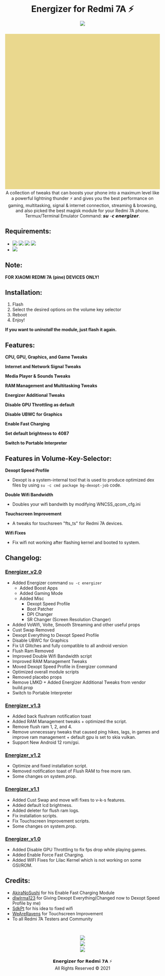 <h1 align="center"> Energizer for Redmi 7A ⚡<br/>
<img src="https://img.shields.io/badge/Version-2.0-blue.svg">
</h1>
<p align="center"><img src="https://github.com/preparetodietm/energizerforpine/blob/energizerforpine_v1.1/.github/energizer.gif">A collection of tweaks that can boosts your phone into a maximum level like a powerful lightning thunder ⚡ and gives you the best performance on gaming, multitasking, signal & internet connection, streaming & browsing, and also picked the best magisk module for your Redmi 7A phone. Termux/Terminal Emulator Command: 𝙨𝙪 -𝙘 𝙚𝙣𝙚𝙧𝙜𝙞𝙯𝙚𝙧.
</p>

## Requirements:
- <img src="https://img.shields.io/badge/Android-9-brightgreen.svg"> <img src="https://img.shields.io/badge/Android-10-brightgreen.svg"> <img src="https://img.shields.io/badge/Android-11-brightgreen.svg"> <img src="https://img.shields.io/badge/Android-12-brightgreen.svg">
- <img src="https://img.shields.io/badge/Magisk-20.4%2B-00B39B.svg">

## Note:

**FOR XIAOMI REDMI 7A (pine) DEVICES ONLY!**

## Installation:

1. Flash
2. Select the desired options on the volume key selector
3. Reboot
4. Enjoy!

**If you want to _uninstall_ the module, just flash it again.**

## Features:

**CPU, GPU, Graphics, and Game Tweaks**<br/>

**Internet and Network Signal Tweaks**<br/>

**Media Player & Sounds Tweaks**<br/>

**RAM Management and Multitasking Tweaks**<br/>

**Energizer Additional Tweaks**<br/>

**Disable GPU Throttling as default**<br/>

**Disable UBWC for Graphics**<br/>

**Enable Fast Charging**<br/>

**Set default brightness to 4087**<br/>

**Switch to Portable Interpreter**<br/>

## Features in Volume-Key-Selector:

**Dexopt Speed Profile**
- Dexopt is a system-internal tool that is used to produce optimized dex files by using `su -c cmd package bg-dexopt-job` code. 

**Double Wifi Bandwidth**
- Doubles your wifi bandwith by modifying WNCSS_qcom_cfg.ini

**Touchscreen Improvement**
- A tweaks for touchsreen "fts_ts" for Redmi 7A devices.

**Wifi Fixes**
- Fix wifi not working after flashing kernel and booted to system.

## Changelog:

### [Energizer_v2.0](https://github.com/preparetodietm/energizerforpine/commits/energizerforpine_v2.0)
- Added Energizer command `su -c energizer`
  - Added Boost Apps
  - Added Gaming Mode
  - Added Misc
    - Dexopt Speed Profile
    - Boot Patcher
    - DPI Changer
    - SR Changer (Screen Resolution Changer)
- Added VoWifi, Volte, Smooth Streaming and other useful props
- Cust Swap Removed
- Dexopt Everything to Dexopt Speed Profile
- Disable UBWC for Graphics
- Fix UI Glitches and fully compatible to all android version
- Flush Ram Removed
- Improved Double Wifi Bandwidth script
- Improved RAM Management Tweaks
- Moved Dexopt Speed Profile in Energizer command
- Optimized overall module scripts
- Removed placebo props
- Remove LMKD + Added Energizer Additional Tweaks from vendor build.prop
- Switch to Portable Interpreter

### [Energizer_v1.3](https://github.com/preparetodietm/energizerforpine/commits/energizerforpine_v1.3)
- Added back flushram notification toast
- Added RAM Management tweaks + optimized the script.
- Remove flush ram 1, 2, and 4.
- Remove unnecessary tweaks that caused ping hikes, lags, in games and improve ram management + default gpu is set to skia vulkan.
- Support New Android 12 rom/gsi.

### [Energizer_v1.2](https://github.com/preparetodietm/energizerforpine/commits/energizerforpine_v1.2)
- Optimize and fixed installation script.
- Removed notification toast of Flush RAM to free more ram.
- Some changes on system.prop.

### [Energizer_v1.1](https://github.com/preparetodietm/energizerforpine/commits/energizerforpine_v1.1)
- Added Cust Swap and move wifi fixes to v-k-s features.
- Added default lcd brightness.
- Added deleter for flush ram logs.
- Fix installation scripts.
- Fix Touchscreen Improvement scripts.
- Some changes on system.prop.

### [Energizer_v1.0](https://github.com/preparetodietm/energizerforpine/tags)
- Added Disable GPU Throttling to fix fps drop while playing games.
- Added Enable Force Fast Charging. 
- Added WIFI Fixes for Lilac Kernel which is not working on some GSI/ROM.

## Credits:

- [AkiraNoSushi](https://github.com/AkiraNoSushi) for his Enable Fast Charging Module
- [dlwlrma123](https://github.com/dlwlrma123) for Giving Dexopt Everything(Changed now to Dexopt Speed Profile by me)
- [SdkPt](http://t.me/SdkPpt) for his idea to fixed wifi
- [WeAreRavens](https://t.me/WeAreRavenS) for Touchscreen Improvement
- To all Redmi 7A Testers and Community<br/>
<br/>
<p align="center">
<a href="https://t.me/preparetodietm"><img src="https://img.shields.io/badge/Telegram-My Account-blue?logo=telegram&style=social"></a><br/>
<a href="https://t.me/energizerforpine"><img src="https://img.shields.io/badge/Telegram-Group-blue?logo=telegram&style=social"></a><br/>
<a href="https://youtube.com/channel/UCbDEvgpYWmxK9uXhQ3-LtQw"><img src="https://img.shields.io/badge/YouTube-Channel-blue?logo=youtube&style=social"></a><br/>
<br/>
𝗘𝗻𝗲𝗿𝗴𝗶𝘇𝗲𝗿 𝗳𝗼𝗿 𝗥𝗲𝗱𝗺𝗶 𝟳𝗔 ⚡<br/>
All Rights Reserved © 2021
</p>
